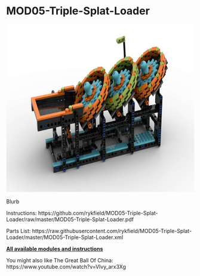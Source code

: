 <a name="README"></a>
# MOD05-Triple-Splat-Loader

<img width="800" height="450" src="https://github.com/rykfield/MOD05-Triple-Splat-Loader/raw/master/MOD05-Triple-Splat-Loader.jpg">
<BR>

Blurb

<P>Instructions: https://github.com/rykfield/MOD05-Triple-Splat-Loader/raw/master/MOD05-Triple-Splat-Loader.pdf
<P>Parts List: https://raw.githubusercontent.com/rykfield/MOD05-Triple-Splat-Loader/master/MOD05-Triple-Splat-Loader.xml

<P><a href="https://github.com/rykfield/REF00-Module-Overview"><B>All available modules and instructions</b></a>

<P>You might also like The Great Ball Of China: https://www.youtube.com/watch?v=Vlvy_arx3Xg